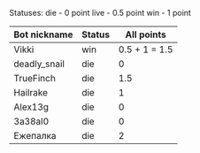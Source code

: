 Statuses: 
die - 0 point
live - 0.5 point
win - 1 point


|Bot nickname    |Status                         |All points                   |
|----------------|-------------------------------|-----------------------------|
|Vikki           |win                            | 0.5 + 1 = 1.5               |
|deadly_snail    |die                            | 0                           |
|TrueFinch       |die                            | 1.5                         |
|Hailrake        |die                            | 1                           |
|Alex13g         |die                            | 0                           |
|3a38al0         |die                            | 0                           |
|Ежепалка        |die                            | 2                           |